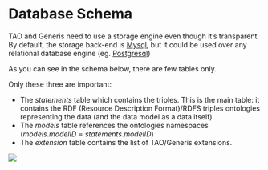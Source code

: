 <!--
parent: 'Developer Guide'
created_at: '2011-02-08 14:42:30'
updated_at: '2013-03-13 12:51:42'
authors:
    - 'Jérôme Bogaerts'
contributors:
    - 'Bertrand Chevrier'
tags:
    - 'Developer Guide'
-->

Database Schema
===============

TAO and Generis need to use a storage engine even though it’s transparent. By default, the storage back-end is [Mysql](http://www.mysql.com/), but it could be used over any relational database engine (eg. [Postgresql](http://www.postgresql.org/))

As you can see in the schema below, there are few tables only.<br/>

Only these three are important:

-   The *statements* table which contains the triples. This is the main table: it contains the RDF (Resource Description Format)/RDFS triples ontologies representing the data (and the data model as a data itself).
-   The *models* table references the ontologies namespaces (*models*.*modelID* = *statements*.*modelID*)
-   The *extension* table contains the list of TAO/Generis extensions.

![](http://forge.taotesting.com/attachments/396/tao-database-schema.png)


